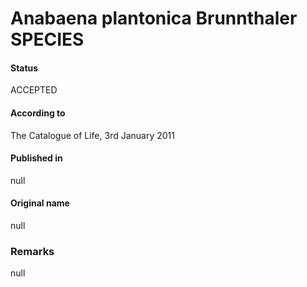 Anabaena plantonica Brunnthaler SPECIES
=======

#### Status
ACCEPTED

#### According to
The Catalogue of Life, 3rd January 2011

#### Published in
null

#### Original name
null

### Remarks
null